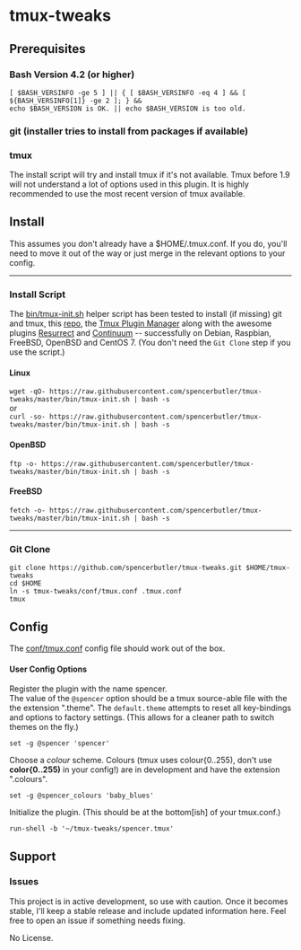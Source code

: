 # tmux-tweaks
## Prerequisites
### Bash Version 4.2 (or higher)
```
[ $BASH_VERSINFO -ge 5 ] || { [ $BASH_VERSINFO -eq 4 ] && [ ${BASH_VERSINFO[1]} -ge 2 ]; } && 
echo $BASH_VERSION is OK. || echo $BASH_VERSION is too old.
```
### git (installer tries to install from packages if available)
### tmux 
The install script will try and install tmux if it's not available. Tmux before 1.9 will not understand a lot of options used
in this plugin. It is highly recommended to use the most recent version of tmux available.

## Install 
This assumes you don't already have a $HOME/.tmux.conf. If you do, you'll need to move it out of the way
or just merge in the relevant options to your config.
___
### Install Script
The [bin/tmux-init.sh](../master/bin/tmux-init.sh) helper script has been tested to install (if missing)
git and tmux, this [repo](../../), the [Tmux Plugin Manager](https://github.com/tmux-plugins/tpm) along with the awesome plugins [Resurrect](https://github.com/tmux-plugins/tmux-resurrect) and [Continuum](https://github.com/tmux-plugins/tmux-continuum) 
-- successfully on Debian, Raspbian, FreeBSD, OpenBSD and CentOS 7. (You don't need the `Git Clone` step if you use the script.)

#### Linux
`wget -qO- https://raw.githubusercontent.com/spencerbutler/tmux-tweaks/master/bin/tmux-init.sh | bash -s`  
or  
`curl -so- https://raw.githubusercontent.com/spencerbutler/tmux-tweaks/master/bin/tmux-init.sh | bash -s`

#### OpenBSD
`ftp -o- https://raw.githubusercontent.com/spencerbutler/tmux-tweaks/master/bin/tmux-init.sh | bash -s`
#### FreeBSD
`fetch -o- https://raw.githubusercontent.com/spencerbutler/tmux-tweaks/master/bin/tmux-init.sh | bash -s`

---
### Git Clone
  
```
git clone https://github.com/spencerbutler/tmux-tweaks.git $HOME/tmux-tweaks
cd $HOME
ln -s tmux-tweaks/conf/tmux.conf .tmux.conf
tmux
```

## Config
The [conf/tmux.conf](../master/conf/tmux.conf) config file should work out of the box.

#### User Config Options
Register the plugin with the name spencer.  
The value of the `@spencer` option should be a tmux source-able file with the the extension ".theme". The `default.theme` attempts to reset all key-bindings and options to factory settings. (This allows for a cleaner path to switch themes on the fly.)

`set -g @spencer 'spencer'`

Choose a _colour_ scheme.
Colours (tmux uses colour{0..255), don't use **color{0..255)** in your config!) 
are in development and have the extension ".colours".

`set -g @spencer_colours 'baby_blues'`

Initialize the plugin. (This should be at the bottom[ish] of your tmux.conf.)

`run-shell -b '~/tmux-tweaks/spencer.tmux'`

## Support
### Issues
This project is in active development, so use with caution. Once it becomes stable, I'll keep a stable release and include
updated information here. Feel free to open an issue if something needs fixing. 

No License. 

